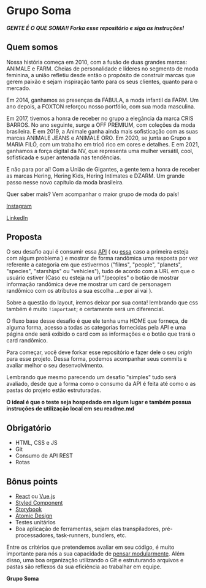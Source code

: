 # Grupo Soma
##### GENTE É O QUE SOMA!! Forka esse repositório e siga as instruções!

## Quem somos
Nossa história começa em 2010, com a fusão de duas grandes marcas: ANIMALE e FARM. Cheias de personalidade e líderes no segmento de moda feminina, a união refletiu desde então o propósito de construir marcas que gerem paixão e sejam inspiração tanto para os seus clientes, quanto para o mercado.

 

Em 2014, ganhamos as presenças da FÁBULA, a moda infantil da FARM. Um ano depois, a FOXTON reforçou nosso portfólio, com sua moda masculina.

 

Em 2017, tivemos a honra de receber no grupo a elegância da marca CRIS BARROS. No ano seguinte, surge a OFF PREMIUM, com coleções da moda brasileira. E em 2019, a Animale ganha ainda mais sofisticação com as suas marcas ANIMALE JEANS e ANIMALE ORO. Em 2020, se junta ao Grupo a MARIA FILÓ, com um trabalho em tricô rico em cores e detalhes. E em 2021, ganhamos a força digital da NV, que representa uma mulher versátil, cool, sofisticada e super antenada nas tendências. 

 

E não para por aí! Com a União de Gigantes, a gente tem a honra de receber as marcas Hering, Hering Kids, Hering Intimates e DZARM. Um grande passo nesse novo capítulo da moda brasileira.

 

Quer saber mais? Vem acompanhar o maior grupo de moda do país!

 

[Instagram](www.instagram.com/somosgruposoma/)

[LinkedIn](www.linkedin.com/company/grupo-soma)

## Proposta
O seu desafio aqui é consumir essa [API](https://swapi.dev/) ( ou [essa](https://swapi.py4e.com/) caso a primeira esteja com algum problema ) e mostrar de forma randômica uma resposta por vez referente a categoria em que estivermos ("films", "people", "planets", "species", "starships" ou "vehicles"), tudo de acordo com a URL em que o usuário estiver (Caso eu esteja na url "/peoples" o botão de mostrar informação randômica deve me mostrar um card de personagem randômico com os atributos a sua escolha ...e por ai vai ).

Sobre a questão do layout, iremos deixar por sua conta! lembrando que css também é muito `!important`; e certamente será um diferencial.

O fluxo base desse desafio é que ele tenha uma HOME que forneça, de alguma forma, acesso a todas as categorias fornecidas pela API e uma página onde será exibido o card com as informações e o botão que trará o card randômico.

Para começar, você deve forkar esse repositório e fazer dele o seu *origin* para esse projeto. Dessa forma, podemos acompanhar seus commits e avaliar melhor o seu desenvolvimento.

Lembrando que mesmo parecendo um desafio "simples" tudo será avaliado, desde que a forma como o consumo da API é feita até como o as pastas do projeto estão estruturadas.

**O ideal é que o teste seja hospedado em algum lugar e também possua instruções de utilização local em seu readme.md**

## Obrigatório
* HTML, CSS e JS
* Git
* Consumo de API REST
* Rotas

## Bônus points
* [React](https://pt-br.reactjs.org/) ou [Vue.js](https://vuejs.org/)
* [Styled Component](https://styled-components.com/)
* [Storybook](https://storybook.js.org/)
* [Atomic Design](https://tableless.com.br/o-que-e-design-atomic/)
* Testes unitários
* Boa aplicação de ferramentas, sejam elas transpiladores, pré-processadores, task-runners, bundlers, etc.



Entre os critérios que pretendemos avaliar em seu código, é muito importante para nós a sua capacidade de [pensar modularmente](https://webstandardssherpa.com/reviews/think-modularly). Além disso, uma boa organização utilizando o Git e estruturando arquivos e pastas são reflexos da sua eficiência ao trabalhar em equipe.

**Grupo Soma**
